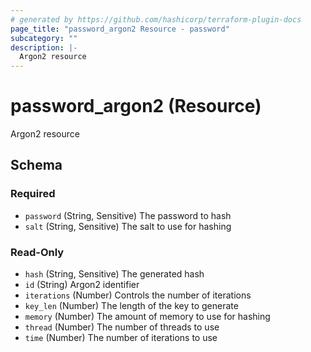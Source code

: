 ```yaml
---
# generated by https://github.com/hashicorp/terraform-plugin-docs
page_title: "password_argon2 Resource - password"
subcategory: ""
description: |-
  Argon2 resource
---
```


# password_argon2 (Resource)

Argon2 resource



<!-- schema generated by tfplugindocs -->
## Schema

### Required

- `password` (String, Sensitive) The password to hash
- `salt` (String, Sensitive) The salt to use for hashing

### Read-Only

- `hash` (String, Sensitive) The generated hash
- `id` (String) Argon2 identifier
- `iterations` (Number) Controls the number of iterations
- `key_len` (Number) The length of the key to generate
- `memory` (Number) The amount of memory to use for hashing
- `thread` (Number) The number of threads to use
- `time` (Number) The number of iterations to use
